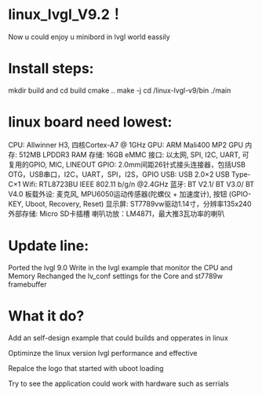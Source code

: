 # linux_lvgl_V9.2！

Now u could enjoy u minibord in lvgl world eassily

# Install steps:

   mkdir build and cd build
   cmake ..
   make -j
   cd /linux-lvgl-v9/bin
   ./main



# linux board need lowest:

CPU: Allwinner H3, 四核Cortex-A7 @ 1GHz
GPU: ARM Mali400 MP2 GPU
内存: 512MB LPDDR3 RAM
存储: 16GB eMMC
接口: 以太网, SPI, I2C, UART, 可复用的GPIO, MIC, LINEOUT
GPIO: 2.0mm间距26针式接头连接器，包括USB OTG，USB串口，I2C，UART，SPI，I2S，GPIO
USB: USB 2.0×2 USB Type-C×1
Wifi: RTL8723BU IEEE 802.11 b/g/n @2.4GHz
蓝牙: BT V2.1/ BT V3.0/ BT V4.0
板载外设: 麦克风, MPU6050运动传感器(陀螺仪 + 加速度计), 按钮 (GPIO-KEY, Uboot, Recovery, Reset)
显示屏: ST7789vw驱动1.14寸，分辨率135x240
外部存储: Micro SD卡插槽
喇叭功放：LM4871，最大推3瓦功率的喇叭

# Update line:

 Ported the lvgl 9.0 
 Write in  the lvgl example that monitor the CPU and Memory 
 Rechanged the lv_conf settings for the Core and st7789w framebuffer


# What it do?

  Add an self-design example that could builds and opperates in linux

  Optiminze the linux version lvgl performance and effective

  Repalce the logo that started with uboot loading

  Try to see the application could work with hardware such as serrials 

